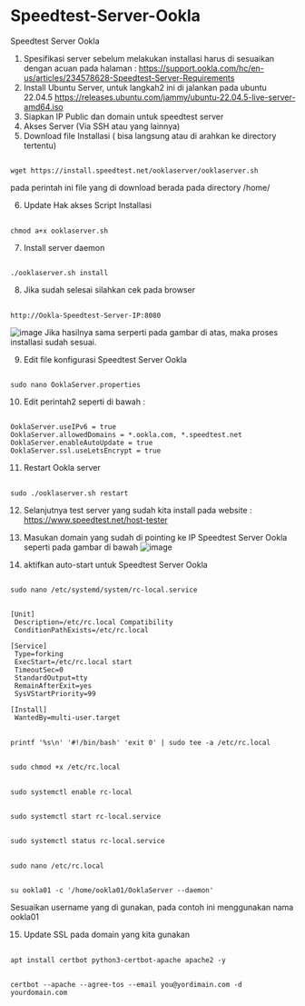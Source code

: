 # Speedtest-Server-Ookla
Speedtest Server Ookla

1. Spesifikasi server sebelum melakukan installasi harus di sesuaikan dengan acuan pada halaman : https://support.ookla.com/hc/en-us/articles/234578628-Speedtest-Server-Requirements
2. Install Ubuntu Server, untuk langkah2 ini di jalankan pada ubuntu 22.04.5 https://releases.ubuntu.com/jammy/ubuntu-22.04.5-live-server-amd64.iso
3. Siapkan IP Public dan domain untuk speedtest server
4. Akses Server (Via SSH atau yang lainnya)
5. Download file Installasi ( bisa langsung atau di arahkan ke directory tertentu)
##
    wget https://install.speedtest.net/ooklaserver/ooklaserver.sh
pada perintah ini file yang di download berada pada directory /home/

6. Update Hak akses Script Installasi
##
    chmod a+x ooklaserver.sh
    
7. Install server daemon
##
    ./ooklaserver.sh install
    
8. Jika sudah selesai silahkan cek pada browser
##
    http://Ookla-Speedtest-Server-IP:8080
![image](https://github.com/user-attachments/assets/aa5d51c7-c68e-4b54-ae9c-f7c4224c217f)
Jika hasilnya sama serperti pada gambar di atas, maka proses installasi sudah sesuai.

9. Edit file konfigurasi Speedtest Server Ookla
##
    sudo nano OoklaServer.properties
    
10. Edit perintah2 seperti di bawah :
##
    OoklaServer.useIPv6 = true
    OoklaServer.allowedDomains = *.ookla.com, *.speedtest.net
    OoklaServer.enableAutoUpdate = true
    OoklaServer.ssl.useLetsEncrypt = true

11. Restart Ookla server
##
    sudo ./ooklaserver.sh restart

12. Selanjutnya test server yang sudah kita install pada website : https://www.speedtest.net/host-tester
13. Masukan domain yang sudah di pointing ke IP Speedtest Server Ookla seperti pada gambar di bawah
    ![image](https://github.com/user-attachments/assets/189e0614-a6de-4f11-bac0-a5ab3c095ce1)

14. aktifkan auto-start untuk Speedtest Server Ookla 
##
    sudo nano /etc/systemd/system/rc-local.service
##
    [Unit]
     Description=/etc/rc.local Compatibility
     ConditionPathExists=/etc/rc.local

    [Service]
     Type=forking
     ExecStart=/etc/rc.local start
     TimeoutSec=0
     StandardOutput=tty
     RemainAfterExit=yes
     SysVStartPriority=99

    [Install]
     WantedBy=multi-user.target 
##
    printf '%s\n' '#!/bin/bash' 'exit 0' | sudo tee -a /etc/rc.local
##
    sudo chmod +x /etc/rc.local  
##
    sudo systemctl enable rc-local
##
    sudo systemctl start rc-local.service
##
    sudo systemctl status rc-local.service  
##
    sudo nano /etc/rc.local
##
    su ookla01 -c '/home/ookla01/OoklaServer --daemon'
Sesuaikan username yang di gunakan, pada contoh ini menggunakan nama ookla01

15. Update SSL pada domain yang kita gunakan
##
    apt install certbot python3-certbot-apache apache2 -y
##
    certbot --apache --agree-tos --email you@yordimain.com -d yourdomain.com
